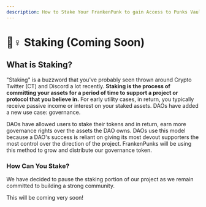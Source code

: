 ```yaml
---
description: How to Stake Your FrankenPunk to gain Access to Punks Vault
---
```


# 🧟♀ Staking (Coming Soon)&#x20;

## What is Staking?

"Staking" is a buzzword that you've probably seen thrown around Crypto Twitter (CT) and Discord a lot recently. **Staking is the process of committing your assets for a period of time to support a project or protocol that you believe in.** For early utility cases, in return, you typically receive passive income or interest on your staked assets. DAOs have added a new use case: governance.

DAOs have allowed users to stake their tokens and in return, earn more governance rights over the assets the DAO owns. DAOs use this model because a DAO's success is reliant on giving its most devout supporters the most control over the direction of the project. FrankenPunks will be using this method to grow and distribute our governance token.

### How Can You Stake?

We have decided to pause the staking portion of our project as we remain committed to building a strong community.

This will be coming very soon!



